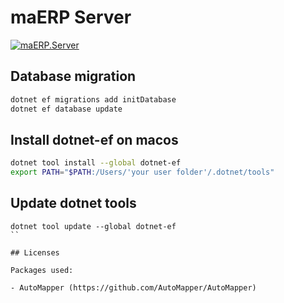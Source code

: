 # maERP Server

[![maERP.Server](https://github.com/maERP/maERP/actions/workflows/dotnet.yml/badge.svg?branch=main)](https://github.com/maERP/maERP/actions/workflows/dotnet.yml)

## Database migration

```bash
dotnet ef migrations add initDatabase
dotnet ef database update
```

## Install dotnet-ef on macos

```bash
dotnet tool install --global dotnet-ef
export PATH="$PATH:/Users/'your user folder'/.dotnet/tools"
```

## Update dotnet tools
```
dotnet tool update --global dotnet-ef
``

## Licenses

Packages used:

- AutoMapper (https://github.com/AutoMapper/AutoMapper)